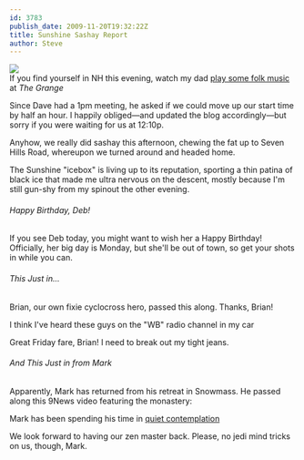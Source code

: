 ```yaml
---
id: 3783
publish_date: 2009-11-20T19:32:22Z
title: Sunshine Sashay Report
author: Steve
---
```

[![](http://www.flagstafffrenzy.org/wp-content/uploads/2009/11/loftatthegrange.jpeg)](http://www.meetup.com/4-Seasons-Hiking-Group/calendar/11873479/)  
If you find yourself in NH this evening, watch my dad [play some folk music](http://www.meetup.com/4-Seasons-Hiking-Group/calendar/11873479/) at _The Grange_

Since Dave had a 1pm meeting, he asked if we could move up our start time by half an hour. I happily obliged—and updated the blog accordingly—but sorry if you were waiting for us at 12:10p.

Anyhow, we really did sashay this afternoon, chewing the fat up to Seven Hills Road, whereupon we turned around and headed home.

The Sunshine "icebox" is living up to its reputation, sporting a thin patina of black ice that made me ultra nervous on the descent, mostly because I'm still gun-shy from my spinout the other evening.

###### Happy Birthday, Deb!

If you see Deb today, you might want to wish her a Happy Birthday! Officially, her big day is Monday, but she'll be out of town, so get your shots in while you can.

###### This Just in...

Brian, our own fixie cyclocross hero, passed this along. Thanks, Brian!

  
I think I've heard these guys on the "WB" radio channel in my car

Great Friday fare, Brian! I need to break out my tight jeans.

###### And This Just in from Mark

Apparently, Mark has returned from his retreat in Snowmass. He passed along this 9News video featuring the monastery:

  
Mark has been spending his time in [quiet contemplation](http://www.9news.com/news/article.aspx?storyid=124444&provider=top)

We look forward to having our zen master back. Please, no jedi mind tricks on us, though, Mark.